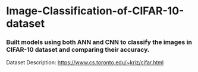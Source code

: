 # Image-Classification-of-CIFAR-10-dataset

### Built models using both ANN and CNN to classify the images in CIFAR-10 dataset and comparing their accuracy.

Dataset Description:
https://www.cs.toronto.edu/~kriz/cifar.html
